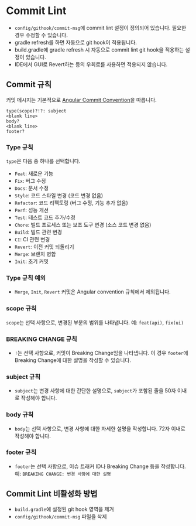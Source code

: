 # Commit Lint

- `config/githook/commit-msg`에 commit lint 설정이 정의되어 있습니다. 필요한 경우 수정할 수 있습니다.
- gradle refresh를 하면 자동으로 git hook이 적용됩니다.
- build.gradle에 gradle refresh 시 자동으로 commit lint git hook을 적용하는 설정이 있습니다.
- IDE에서 GUI로 Revert하는 등의 우회로를 사용하면 적용되지 않습니다.

## Commit 규칙

커밋 메시지는 기본적으로 [Angular Commit Convention](https://www.conventionalcommits.org/en/v1.0.0/)을 따릅니다.


```
type(scope)?!?: subject
<blank line>
body?
<blank line>
footer?
```

### Type 규칙

`type`은 다음 중 하나를 선택합니다.

  - `Feat`: 새로운 기능
  - `Fix`: 버그 수정
  - `Docs`: 문서 수정
  - `Style`: 코드 스타일 변경 (코드 변경 없음)
  - `Refactor`: 코드 리팩토링 (버그 수정, 기능 추가 없음)
  - `Perf`: 성능 개선
  - `Test`: 테스트 코드 추가/수정
  - `Chore`: 빌드 프로세스 또는 보조 도구 변경 (소스 코드 변경 없음)
  - `Build`: 빌드 관련 변경
  - `CI`: CI 관련 변경
  - `Revert`: 이전 커밋 되돌리기
  - `Merge`: 브랜치 병합
  - `Init`: 초기 커밋

### Type 규칙 예외

- `Merge`, `Init`, `Revert` 커밋은 Angular convention 규칙에서 제외됩니다.

### scope 규칙

`scope`는 선택 사항으로, 변경된 부분의 범위를 나타냅니다. 예: `feat(api)`, `fix(ui)`

### BREAKING CHANGE 규칙

- `!`는 선택 사항으로, 커밋이 Breaking Change임을 나타냅니다. 이 경우 `footer`에 Breaking Change에 대한 설명을 작성할 수 있습니다.

### subject 규칙

- `subject`는 변경 사항에 대한 간단한 설명으로, `subject`가 포함된 줄을 50자 이내로 작성해야 합니다.

### body 규칙

- `body`는 선택 사항으로, 변경 사항에 대한 자세한 설명을 작성합니다. 72자 이내로 작성해야 합니다.

### footer 규칙

- `footer`는 선택 사항으로, 이슈 트래커 ID나 Breaking Change 등을 작성합니다. 예: `BREAKING CHANGE: 변경 사항에 대한 설명`


## Commit Lint 비활성화 방법

- `build.gradle`에 설정된 git hook 영역을 제거
- `config/githook/commit-msg` 파일을 삭제